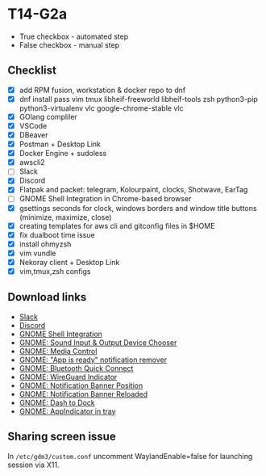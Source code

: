 # T14-G2a
* True checkbox - automated step
* False checkbox - manual step

## Checklist
- [x] add RPM fusion, workstation & docker repo to dnf
- [x] dnf install pass vim tmux libheif-freeworld  libheif-tools zsh python3-pip python3-virtualenv vlc google-chrome-stable vlc
- [x] GOlang compliler
- [x] VSCode
- [x] DBeaver
- [x] Postman + Desktop Link
- [x] Docker Engine + sudoless
- [x] awscli2
- [ ] Slack
- [x] Discord
- [x] Flatpak and packet: telegram, Kolourpaint, clocks, Shotwave, EarTag
- [ ] GNOME Shell Integration in Chrome-based browser
- [x] gsettings seconds for clock, windows borders and window title buttons (minimize, maximize, close)
- [x] creating templates for aws cli and gitconfig files in $HOME
- [x] fix dualboot time issue
- [x] install ohmyzsh
- [x] vim vundle
- [x] Nekoray client + Desktop Link
- [x] vim,tmux,zsh configs

## Download links
* [Slack](https://slack.com/downloads/linux)
* [Discord](https://discord.com/download)
* [GNOME Shell Integration](https://chrome.google.com/webstore/detail/gnome-shell-integration/gphhapmejobijbbhgpjhcjognlahblep)
* [GNOME: Sound Input & Output Device Chooser](https://extensions.gnome.org/extension/906/sound-output-device-chooser/)
* [GNOME: Media Control](https://extensions.gnome.org/extension/4470/media-controls/)
* [GNOME: "App is ready" notification remover](https://extensions.gnome.org/extension/1007/window-is-ready-notification-remover/)
* [GNOME: Bluetooth Quick Connect](https://extensions.gnome.org/extension/1401/bluetooth-quick-connect/)
* [GNOME: WireGuard Indicator](https://extensions.gnome.org/extension/3612/wireguard-indicator/)
* [GNOME: Notification Banner Position](https://extensions.gnome.org/extension/4105/notification-banner-position/)
* [GNOME: Notification Banner Reloaded](https://extensions.gnome.org/extension/4651/notification-banner-reloaded/)
* [GNOME: Dash to Dock](https://extensions.gnome.org/extension/307/dash-to-dock/)
* [GNOME: AppIndicator in tray](https://extensions.gnome.org/extension/615/appindicator-support/)

## Sharing screen issue
In `/etc/gdm3/custom.conf` uncomment WaylandEnable=false for launching session via X11.

